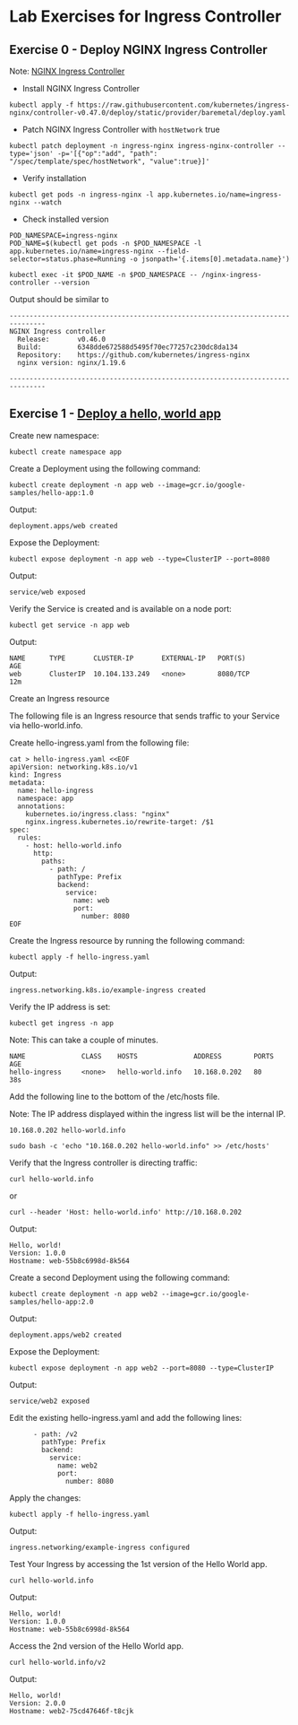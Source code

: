 # Lab Exercises for Ingress Controller


## Exercise 0 - Deploy NGINX Ingress Controller

Note: [NGINX Ingress Controller](https://kubernetes.github.io/ingress-nginx/deploy)

* Install NGINX Ingress Controller

```shell
kubectl apply -f https://raw.githubusercontent.com/kubernetes/ingress-nginx/controller-v0.47.0/deploy/static/provider/baremetal/deploy.yaml
```

* Patch NGINX Ingress Controller with `hostNetwork` true

```shell
kubectl patch deployment -n ingress-nginx ingress-nginx-controller --type='json' -p='[{"op":"add", "path": "/spec/template/spec/hostNetwork", "value":true}]'
```

* Verify installation

```shell
kubectl get pods -n ingress-nginx -l app.kubernetes.io/name=ingress-nginx --watch
```

* Check installed version

```shell
POD_NAMESPACE=ingress-nginx
POD_NAME=$(kubectl get pods -n $POD_NAMESPACE -l app.kubernetes.io/name=ingress-nginx --field-selector=status.phase=Running -o jsonpath='{.items[0].metadata.name}')

kubectl exec -it $POD_NAME -n $POD_NAMESPACE -- /nginx-ingress-controller --version
```

Output should be similar to

```
-------------------------------------------------------------------------------
NGINX Ingress controller
  Release:       v0.46.0
  Build:         6348dde672588d5495f70ec77257c230dc8da134
  Repository:    https://github.com/kubernetes/ingress-nginx
  nginx version: nginx/1.19.6

-------------------------------------------------------------------------------
```

## Exercise 1 - [Deploy a hello, world app](https://kubernetes.io/docs/tasks/access-application-cluster/ingress-minikube/#enable-the-ingress-controller)


Create new namespace:

```shell
kubectl create namespace app
```

Create a Deployment using the following command:

```shell
kubectl create deployment -n app web --image=gcr.io/google-samples/hello-app:1.0
```

Output:

```
deployment.apps/web created
```

Expose the Deployment:

```shell
kubectl expose deployment -n app web --type=ClusterIP --port=8080
```

Output:

```
service/web exposed
```

Verify the Service is created and is available on a node port:

```shell
kubectl get service -n app web
```

Output:

```
NAME      TYPE       CLUSTER-IP       EXTERNAL-IP   PORT(S)          AGE
web       ClusterIP  10.104.133.249   <none>        8080/TCP         12m
```

Create an Ingress resource

The following file is an Ingress resource that sends traffic to your Service via hello-world.info.

Create hello-ingress.yaml from the following file:

```shell
cat > hello-ingress.yaml <<EOF
apiVersion: networking.k8s.io/v1
kind: Ingress
metadata:
  name: hello-ingress
  namespace: app
  annotations:
    kubernetes.io/ingress.class: "nginx"
    nginx.ingress.kubernetes.io/rewrite-target: /$1
spec:
  rules:
    - host: hello-world.info
      http:
        paths:
          - path: /
            pathType: Prefix
            backend:
              service:
                name: web
                port:
                  number: 8080
EOF
```

Create the Ingress resource by running the following command:

```shell
kubectl apply -f hello-ingress.yaml
```

Output:

```
ingress.networking.k8s.io/example-ingress created
```

Verify the IP address is set:

```shell
kubectl get ingress -n app
```

Note: This can take a couple of minutes.

```
NAME              CLASS    HOSTS              ADDRESS        PORTS   AGE
hello-ingress     <none>   hello-world.info   10.168.0.202   80      38s
```

Add the following line to the bottom of the /etc/hosts file.

Note: The IP address displayed within the ingress list will be the internal IP.
```
10.168.0.202 hello-world.info
```

```shell
sudo bash -c 'echo "10.168.0.202 hello-world.info" >> /etc/hosts'
```

Verify that the Ingress controller is directing traffic:

```shell
curl hello-world.info
```

or 

```shell
curl --header 'Host: hello-world.info' http://10.168.0.202
```

Output:

```
Hello, world!
Version: 1.0.0
Hostname: web-55b8c6998d-8k564
```

Create a second Deployment using the following command:

```shell
kubectl create deployment -n app web2 --image=gcr.io/google-samples/hello-app:2.0
```

Output:

```
deployment.apps/web2 created
```

Expose the Deployment:

```shell
kubectl expose deployment -n app web2 --port=8080 --type=ClusterIP
```

Output:

```
service/web2 exposed
```

Edit the existing hello-ingress.yaml and add the following lines:

```
      - path: /v2
        pathType: Prefix
        backend:
          service:
            name: web2
            port:
              number: 8080
```

Apply the changes:

```shell
kubectl apply -f hello-ingress.yaml
```

Output:

```
ingress.networking/example-ingress configured
```

Test Your Ingress by accessing the 1st version of the Hello World app.

```shell
curl hello-world.info
```

Output:

```
Hello, world!
Version: 1.0.0
Hostname: web-55b8c6998d-8k564
```

Access the 2nd version of the Hello World app.

```shell
curl hello-world.info/v2
```

Output:

```
Hello, world!
Version: 2.0.0
Hostname: web2-75cd47646f-t8cjk
```

